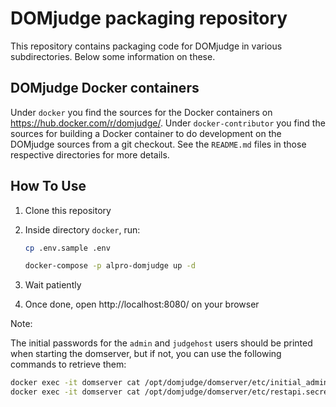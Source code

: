 # DOMjudge packaging repository

This repository contains packaging code for DOMjudge in various
subdirectories. Below some information on these.

## DOMjudge Docker containers

Under `docker` you find the sources for the Docker containers on
https://hub.docker.com/r/domjudge/. Under `docker-contributor` you
find the sources for building a Docker container to do development
on the DOMjudge sources from a git checkout. See the `README.md` files
in those respective directories for more details.

## How To Use

1. Clone this repository

2. Inside directory `docker`, run:

    ```bash
    cp .env.sample .env
    ```

    ```bash
    docker-compose -p alpro-domjudge up -d
    ```

3. Wait patiently

4. Once done, open http://localhost:8080/ on your browser

Note:

The initial passwords for the `admin` and `judgehost` users should be printed when starting the domserver, but if not, you can use the following commands to retrieve them:

```bash
docker exec -it domserver cat /opt/domjudge/domserver/etc/initial_admin_password.secret
docker exec -it domserver cat /opt/domjudge/domserver/etc/restapi.secret
```
